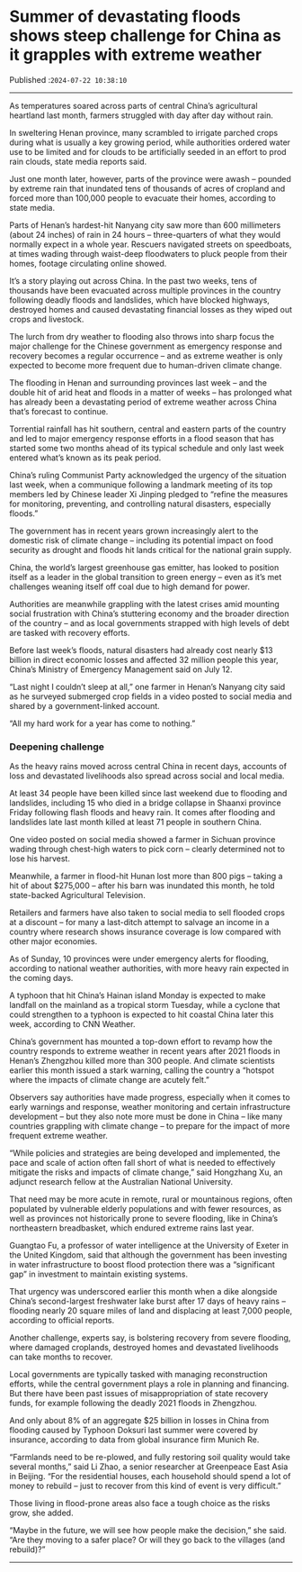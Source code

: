 # Summer of devastating floods shows steep challenge for China as it grapples with extreme weather

Published :`2024-07-22 10:38:10`

---

As temperatures soared across parts of central China’s agricultural heartland last month, farmers struggled with day after day without rain.

In sweltering Henan province, many scrambled to irrigate parched crops during what is usually a key growing period, while authorities ordered water use to be limited and for clouds to be artificially seeded in an effort to prod rain clouds, state media reports said.

Just one month later, however, parts of the province were awash – pounded by extreme rain that inundated tens of thousands of acres of cropland and forced more than 100,000 people to evacuate their homes, according to state media.

Parts of Henan’s hardest-hit Nanyang city saw more than 600 millimeters (about 24 inches) of rain in 24 hours – three-quarters of what they would normally expect in a whole year. Rescuers navigated streets on speedboats, at times wading through waist-deep floodwaters to pluck people from their homes, footage circulating online showed.

It’s a story playing out across China. In the past two weeks, tens of thousands have been evacuated across multiple provinces in the country following deadly floods and landslides, which have blocked highways, destroyed homes and caused devastating financial losses as they wiped out crops and livestock.

The lurch from dry weather to flooding also throws into sharp focus the major challenge for the Chinese government as emergency response and recovery becomes a regular occurrence – and as extreme weather is only expected to become more frequent due to human-driven climate change.

The flooding in Henan and surrounding provinces last week – and the double hit of arid heat and floods in a matter of weeks – has prolonged what has already been a devastating period of extreme weather across China that’s forecast to continue.

Torrential rainfall has hit southern, central and eastern parts of the country and led to major emergency response efforts in a flood season that has started some two months ahead of its typical schedule and only last week entered what’s known as its peak period.

China’s ruling Communist Party acknowledged the urgency of the situation last week, when a communique following a landmark meeting of its top members led by Chinese leader Xi Jinping pledged to “refine the measures for monitoring, preventing, and controlling natural disasters, especially floods.”

The government has in recent years grown increasingly alert to the domestic risk of climate change – including its potential impact on food security as drought and floods hit lands critical for the national grain supply.

China, the world’s largest greenhouse gas emitter, has looked to position itself as a leader in the global transition to green energy – even as it’s met challenges weaning itself off coal due to high demand for power.

Authorities are meanwhile grappling with the latest crises amid mounting social frustration with China’s stuttering economy and the broader direction of the country – and as local governments strapped with high levels of debt are tasked with recovery efforts.

Before last week’s floods, natural disasters had already cost nearly $13 billion in direct economic losses and affected 32 million people this year, China’s Ministry of Emergency Management said on July 12.

“Last night I couldn’t sleep at all,” one farmer in Henan’s Nanyang city said as he surveyed submerged crop fields in a video posted to social media and shared by a government-linked account.

“All my hard work for a year has come to nothing.”

### Deepening challenge

As the heavy rains moved across central China in recent days, accounts of loss and devastated livelihoods also spread across social and local media.

At least 34 people have been killed since last weekend due to flooding and landslides, including 15 who died in a bridge collapse in Shaanxi province Friday following flash floods and heavy rain. It comes after flooding and landslides late last month killed at least 71 people in southern China.

One video posted on social media showed a farmer in Sichuan province wading through chest-high waters to pick corn – clearly determined not to lose his harvest.

Meanwhile, a farmer in flood-hit Hunan lost more than 800 pigs – taking a hit of about $275,000 – after his barn was inundated this month, he told state-backed Agricultural Television.

Retailers and farmers have also taken to social media to sell flooded crops at a discount – for many a last-ditch attempt to salvage an income in a country where research shows insurance coverage is low compared with other major economies.

As of Sunday, 10 provinces were under emergency alerts for flooding, according to national weather authorities, with more heavy rain expected in the coming days.

A typhoon that hit China’s Hainan island Monday is expected to make landfall on the mainland as a tropical storm Tuesday, while a cyclone that could strengthen to a typhoon is expected to hit coastal China later this week, according to CNN Weather.

China’s government has mounted a top-down effort to revamp how the country responds to extreme weather in recent years after 2021 floods in Henan’s Zhengzhou killed more than 300 people. And climate scientists earlier this month issued a stark warning, calling the country a “hotspot where the impacts of climate change are acutely felt.”

Observers say authorities have made progress, especially when it comes to early warnings and response, weather monitoring and certain infrastructure development – but they also note more must be done in China – like many countries grappling with climate change – to prepare for the impact of more frequent extreme weather.

“While policies and strategies are being developed and implemented, the pace and scale of action often fall short of what is needed to effectively mitigate the risks and impacts of climate change,” said Hongzhang Xu, an adjunct research fellow at the Australian National University.

That need may be more acute in remote, rural or mountainous regions, often populated by vulnerable elderly populations and with fewer resources, as well as provinces not historically prone to severe flooding, like in China’s northeastern breadbasket, which endured extreme rains last year.

Guangtao Fu, a professor of water intelligence at the University of Exeter in the United Kingdom, said that although the government has been investing in water infrastructure to boost flood protection there was a “significant gap” in investment to maintain existing systems.

That urgency was underscored earlier this month when a dike alongside China’s second-largest freshwater lake burst after 17 days of heavy rains – flooding nearly 20 square miles of land and displacing at least 7,000 people, according to official reports.

Another challenge, experts say, is bolstering recovery from severe flooding, where damaged croplands, destroyed homes and devastated livelihoods can take months to recover.

Local governments are typically tasked with managing reconstruction efforts, while the central government plays a role in planning and financing. But there have been past issues of misappropriation of state recovery funds, for example following the deadly 2021 floods in Zhengzhou.

And only about 8% of an aggregate $25 billion in losses in China from flooding caused by Typhoon Doksuri last summer were covered by insurance, according to data from global insurance firm Munich Re.

“Farmlands need to be re-plowed, and fully restoring soil quality would take several months,” said Li Zhao, a senior researcher at Greenpeace East Asia in Beijing. “For the residential houses, each household should spend a lot of money to rebuild – just to recover from this kind of event is very difficult.”

Those living in flood-prone areas also face a tough choice as the risks grow, she added.

“Maybe in the future, we will see how people make the decision,” she said. “Are they moving to a safer place? Or will they go back to the villages (and rebuild)?”

---

